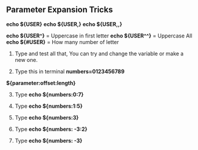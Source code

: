 ## Parameter Expansion Tricks

**echo \${USER}**
**echo \${USER,}**
**echo \${USER,,}**

**echo \${USER^}** = Uppercase in first letter
**echo \${USER^^}** = Uppercase All
**echo \${#USER}** = How many number of letter

1. Type and test all that, You can try and change the variable or make a new one.

2. Type this in terminal
    **numbers=0123456789**


**\${parameter:offset:length}**

3. Type **echo ${numbers:0:7}**

4. Type **echo ${numbers:1:5}**

5. Type **echo ${numbers:3}**

6. Type **echo ${numbers: -3:2}**

7. Type **echo ${numbers: -3}**

